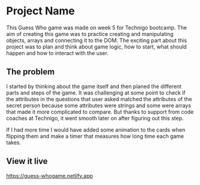# Project Name

This Guess Who game was made on week 5 for Technigo bootcamp. 
The aim of creating this game was to practice creating and manipulating objects, arrays and connecting it to the DOM.
The exciting part about this project was to plan and think about game logic, how to start, what should happen and how to interact with the user.

## The problem

I started by thinking about the game itself and then planed the different parts and steps of the game. It was challenging at some point to check if the attributes in the questions that user asked matched the attributes of the secret person because some attributes were strings and some were arrays that made it more complicated to compare. But thanks to support from code coaches at Technigo, it went smooth later on after figuring out this step. 

If I had more time I would have added some animation to the cards when flipping them and make a timer that measures how long time each game takes.

## View it live

https://guess-whogame.netlify.app 
